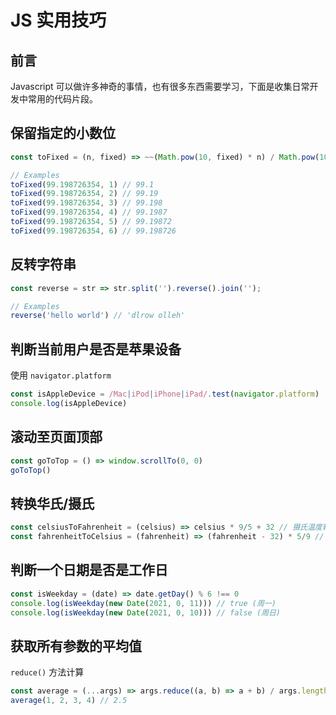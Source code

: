 # JS 实用技巧

## 前言

Javascript 可以做许多神奇的事情，也有很多东西需要学习，下面是收集日常开发中常用的代码片段。

## 保留指定的小数位

```js
const toFixed = (n, fixed) => ~~(Math.pow(10, fixed) * n) / Math.pow(10, fixed);

// Examples
toFixed(99.198726354, 1) // 99.1
toFixed(99.198726354, 2) // 99.19
toFixed(99.198726354, 3) // 99.198
toFixed(99.198726354, 4) // 99.1987
toFixed(99.198726354, 5) // 99.19872
toFixed(99.198726354, 6) // 99.198726
```

## 反转字符串

```js
const reverse = str => str.split('').reverse().join('');

// Examples
reverse('hello world') // 'dlrow olleh'
```

## 判断当前用户是否是苹果设备

使用 `navigator.platform`
```js
const isAppleDevice = /Mac|iPod|iPhone|iPad/.test(navigator.platform)
console.log(isAppleDevice)
```

## 滚动至页面顶部

```js
const goToTop = () => window.scrollTo(0, 0)
goToTop()
```

## 转换华氏/摄氏

```js
const celsiusToFahrenheit = (celsius) => celsius * 9/5 + 32 // 摄氏温度转华氏温度
const fahrenheitToCelsius = (fahrenheit) => (fahrenheit - 32) * 5/9 // 华氏温度转摄氏温度
```

## 判断一个日期是否是工作日

```js
const isWeekday = (date) => date.getDay() % 6 !== 0
console.log(isWeekday(new Date(2021, 0, 11))) // true (周一)
console.log(isWeekday(new Date(2021, 0, 10))) // false (周日)
```

## 获取所有参数的平均值

`reduce()` 方法计算
```js
const average = (...args) => args.reduce((a, b) => a + b) / args.length
average(1, 2, 3, 4) // 2.5
```